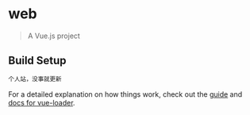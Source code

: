 # web

> A Vue.js project

## Build Setup

``` bash
个人站，没事就更新
```

For a detailed explanation on how things work, check out the [guide](http://vuejs-templates.github.io/webpack/) and [docs for vue-loader](http://vuejs.github.io/vue-loader).
